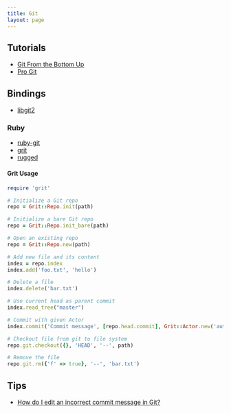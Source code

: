 ```yaml
---
title: Git
layout: page
---
```


## Tutorials

* [Git From the Bottom Up](http://ftp.newartisans.com/pub/git.from.bottom.up.pdf)
* [Pro Git](https://github.com/progit/progit)

## Bindings

* [libgit2](https://github.com/libgit2)

### Ruby

* [ruby-git](https://github.com/schacon/ruby-git)
* [grit](https://github.com/mojombo/grit)
* [rugged](https://github.com/libgit2/rugged)

#### Grit Usage

``` ruby
require 'grit'

# Initialize a Git repo
repo = Grit::Repo.init(path)

# Initialize a bare Git repo
repo = Grit::Repo.init_bare(path)

# Open an existing repo
repo = Grit::Repo.new(path)

# Add new file and its content
index = repo.index
index.add('foo.txt', 'hello')

# Delete a file
index.delete('bar.txt')

# Use current head as parent commit
index.read_tree("master")

# Commit with given Actor
index.commit('Commit message', [repo.head.commit], Grit::Actor.new('author name', 'email'))

# Checkout file from git to file system
repo.git.checkout({}, 'HEAD', '--', path)

# Remove the file
repo.git.rm({'f' => true}, '--', 'bar.txt')

```
## Tips

* [How do I edit an incorrect commit message in Git?](http://stackoverflow.com/questions/179123/how-do-i-edit-an-incorrect-commit-message-in-git)
